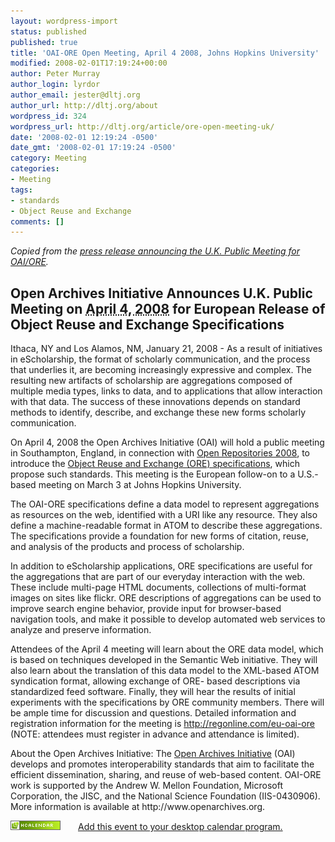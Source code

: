 ```yaml
---
layout: wordpress-import
status: published
published: true
title: 'OAI-ORE Open Meeting, April 4 2008, Johns Hopkins University'
modified: 2008-02-01T17:19:24+00:00
author: Peter Murray
author_login: lyrdor
author_email: jester@dltj.org
author_url: http://dltj.org/about
wordpress_id: 324
wordpress_url: http://dltj.org/article/ore-open-meeting-uk/
date: '2008-02-01 12:19:24 -0500'
date_gmt: '2008-02-01 17:19:24 -0500'
category: Meeting
categories:
- Meeting
tags:
- standards
- Object Reuse and Exchange
comments: []
---
```

<div class="vevent" id="hcalendar-OAI-ORE-Open-Meeting">
<address>Copied from the <a class="url" href="http://www.openarchives.org/ore/documents/EUKickoffPressrelease.pdf" title="Press release announcing U.K. Public Meeting for OAI/ORE">press release announcing the U.K. Public Meeting for OAI/ORE</a>.</address>
<h2>Open Archives Initiative Announces U.K. Public Meeting on <abbr class="dtstart" title="20080404">April 4, 2008</abbr> for <span class="summary">European Release of Object Reuse and Exchange Specifications</span></h2>
<p>Ithaca, NY and Los Alamos, NM, January 21, 2008 - As a result of initiatives in eScholarship, the format of scholarly communication, and the process that underlies it, are becoming increasingly expressive and complex.  The resulting new artifacts of scholarship are aggregations composed of multiple media types, links to data, and to applications that allow interaction with that data. The success of these innovations depends on standard methods to identify, describe, and exchange these new forms scholarly communication.</p>
<p><span class="description">On April 4, 2008 the Open Archives Initiative (OAI) will hold a public meeting in Southampton, England, in connection with <a href="http://or08.ecs.soton.ac.uk/" title="Open Repositories 2008 conference homepage">Open Repositories 2008</a>, to introduce the <a href="http://www.openarchives.org/ore/0.1/toc" title="ORE Specification and User Guide - Table of Contents">Object Reuse and Exchange (ORE) specifications</a>, which propose such standards.  This meeting is the European follow-on to a U.S.-based meeting on March 3 at Johns Hopkins University.</span></p>
<p>The OAI-ORE specifications define a data model to represent aggregations as resources on the web, identified with a URI like any resource.  They also define a machine-readable format in ATOM to describe these aggregations.  The specifications provide a foundation for new forms of citation, reuse, and analysis of the products and process of scholarship.</p>
<p>In addition to eScholarship applications, ORE specifications are useful for the aggregations that are part of our everyday interaction with the web.  These include multi-page HTML documents, collections of multi-format images on sites like flickr.  ORE descriptions of aggregations can be used to improve search engine behavior, provide input for browser-based navigation tools, and make it possible to develop automated web services to analyze and preserve information.</p>
<p>Attendees of the April 4 meeting will learn about the ORE data model, which is based on techniques developed in the Semantic Web initiative.  They will also learn about the translation of this data model to the XML-based ATOM syndication format, allowing exchange of ORE- based descriptions via standardized feed software.  Finally, they will hear the results of initial experiments with the specifications by ORE community members.  There will be ample time for discussion and questions.  Detailed information and registration information for the meeting is <a href="http://regonline.com/eu-oai-ore" title="Registration for OAI/ORE UK Publiic Meeting">http://regonline.com/eu-oai-ore</a> (NOTE: attendees must register in advance and attendance is limited).</p>
<p>About the Open Archives Initiative: The <a href="http://www.openarchives.org/" title="Open Archives Initiative homepage">Open Archives Initiative</a> (OAI) develops and promotes interoperability standards that aim to facilitate the efficient dissemination, sharing, and reuse of web-based content.  OAI-ORE work is supported by the Andrew W. Mellon Foundation, Microsoft Corporation, the JISC, and the National Science Foundation (IIS-0430906).  More information is available at http://www.openarchives.org.
</div>
<p><a href="http://suda.co.uk/projects/microformats/hcalendar/get-cal.php?uri=http://dltj.org/article/ore-open-meeting-uk/" style="text-decoration: none; border: none;"><img src="/assets/images/2008/02/microformat_hcalendar.png" alt="hCalendar Encoded Microformat" height="15" width="80" border="0" style="margin-right: 2em; text-decoration: none; border: none;" /><span style="text-decoration: underline;">Add this event to your desktop calendar program.</span></a></p>

